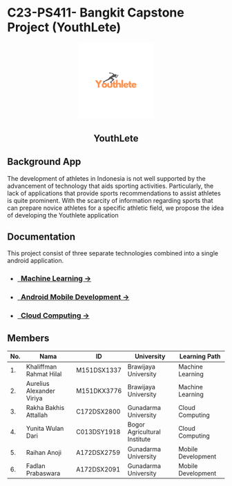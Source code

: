 # C23-PS411- Bangkit Capstone Project (YouthLete)

<p align="center">
  <img width="35%" src="image/Youthlete.png" alt="YouthLete"><br>
  <h2 align="center">YouthLete</h2>
</p>

## Background App
The development of athletes in Indonesia is not well supported by the advancement of technology that aids sporting activities. Particularly, the lack of applications that provide sports recommendations to assist athletes is quite prominent. With the scarcity of information regarding sports that can prepare novice athletes for a specific athletic field, we propose the idea of developing the Youthlete application

## Documentation

This project consist of three separate technologies combined into a single android application.

- ### [&nbsp;&nbsp;Machine Learning &rarr;](https://github.com/Fadlanprabaswara/PS411_YouthLete/tree/main/Machine%20Learning/)
- ### [&nbsp;&nbsp;Android Mobile Development &rarr;](https://github.com/Fadlanprabaswara/YouthLete)
- ### [&nbsp;&nbsp;Cloud Computing &rarr;](https://github.com/Rakhabakhis/YouthleteCC.git)

## Members

| No. | Nama                      | ID            | University                    | Learning Path        |
|-----|---------------------------|---------------|-------------------------------|----------------------|
| 1.  | Khaliffman Rahmat Hilal   | M151DSX1337   | Brawijaya University          | Machine Learning     |
| 2.  | Aurelius Alexander Viriya | M151DKX3776   | Brawijaya University          | Machine Learning     |
| 3.  | Rakha Bakhis Attallah     | C172DSX2800   | Gunadarma University          | Cloud Computing      |
| 4.  | Yunita Wulan Dari         | C013DSY1918   | Bogor Agricultural Institute  | Cloud Computing      |
| 5.  | Raihan Anoji              | A172DSX2759   | Gunadarma University          | Mobile Development   |
| 6.  | Fadlan Prabaswara         | A172DSX2091   | Gunadarma University          | Mobile Development   |

